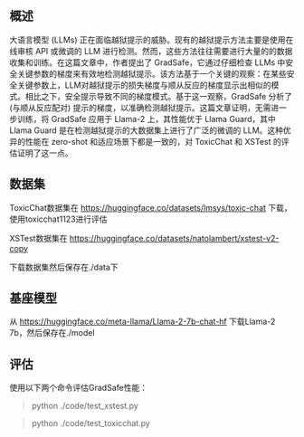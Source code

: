 ## 概述
大语言模型 (LLMs) 正在面临越狱提示的威胁。现有的越狱提示方法主要是使用在线审核 API 或微调的 LLM 进行检测。然而，这些方法往往需要进行大量的的数据收集和训练。在这篇文章中，作者提出了 GradSafe，它通过仔细检查 LLMs 中安全关键参数的梯度来有效地检测越狱提示。该方法基于一个关键的观察：在某些安全关键参数上，LLM对越狱提示的损失梯度与顺从反应的梯度显示出相似的模式。相比之下，安全提示导致不同的梯度模式。基于这一观察，GradSafe 分析了 (与顺从反应配对) 提示的梯度，以准确检测越狱提示。这篇文章证明，无需进一步训练，将 GradSafe 应用于 Llama-2 上，其性能优于 Llama Guard，其中 Llama Guard 是在检测越狱提示的大数据集上进行了广泛的微调的 LLM。这种优异的性能在 zero-shot 和适应场景下都是一致的，对 ToxicChat 和 XSTest 的评估证明了这一点。


## 数据集

ToxicChat数据集在 https://huggingface.co/datasets/lmsys/toxic-chat 下载，使用toxicchat1123进行评估

XSTest数据集在 https://huggingface.co/datasets/natolambert/xstest-v2-copy 

下载数据集然后保存在./data下

## 基座模型

从 https://huggingface.co/meta-llama/Llama-2-7b-chat-hf 下载Llama-2 7b，然后保存在./model

## 评估

使用以下两个命令评估GradSafe性能：

> python ./code/test_xstest.py

> python ./code/test_toxicchat.py



